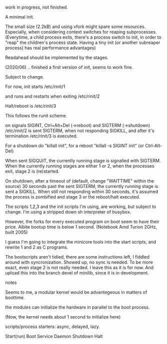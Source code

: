 work in progress, not finished.


A minimal init. 

The small size (2.2kB) and using vfork might spare some resources.
Especially, when considering context switches for reaping subprocesses.
(Everytime, a child process exits, there's a process switch to init,
in order to "reap" the children's process state.
Having a tiny init (or another subreaper process) has real performance advantages)

Readahead should be implemented by the stages.




(2020/06)
.. finished a first version of init, seems to work fine.

Subject to change.

For now, init starts 
/etc/rinit/1 

and runs and restarts when exiting
/etc/rinit/2

Halt/reboot is /etc/rinit/3

This follows the runit scheme.


on signals SIGINT, Ctrl+Alt+Del (->reboot) and SIGTERM (->shutdown)
/etc/rinit/2 is sent SIGTERM, when not responding SIGKILL,
and after it's termination
/etc/rinit/3 is executed.


For a shutdown do "killall init",
for a reboot "killall -s SIGINT init" (or Ctrl-Alt-Del)

When sent SIGQUIT, the currently running stage is signalled with SIGTERM.
When the currently running stages are either 1 or 2, when the processes exit,
stage 2 is (re)started.

On shutdown, after a timeout of (default, change "WAITTIME" within the source) 
30 seconds past the sent SIGTERM,
the currently running stage is sent a SIGKILL.
When still not responding within 30 seconds, 
it's assumed the process is zombified and stage 3 or
the reboot/halt executed.


The scripts 1,2,3 and the init scripts I'm using, are working, but subject to change.
I'm using a stripped down sh interpreter of busybox.

However, the forks for every executed program on boot seem to have their price.
Albite bootup time is below 1 second. (Notebook Amd Turion 2GHz, built 2005)

I guess I'm going to integrate the minicore tools into the start scripts, 
and rewrite 1 and 2 as C programs. 

The bootscripts aren't tidied, there are some instructions left, 
I fiddled around with syncronization.
Showed up, no sync is needed.
To be more exact, even stage 2 is not really needed.
I leave this as it is for now.
And upload this into the branch devel of minilib,
since it is in development.




notes

Seems to me, a modular kernel would be advantegeous in matters of boottime.

the modules can initialize the hardware in parallel to the boot process.

(Now, the kernel needs about 1 second to initialize here)



scripts/process starters: async, delayed, lazy.

Start(run)   Boot
Service      Daemon
Shutdown     Halt





